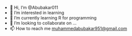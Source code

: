 - 👋 Hi, I’m @Abubakar011
- 👀 I’m interested in learning 
- 🌱 I’m currently learning R for programming
- 💞️ I’m looking to collaborate on ...
- 📫 How to reach me muhammedabubakar951@gmail.com

<!---
Abubakar011/Abubakar011 is a ✨ special ✨ repository because its `README.md` (this file) appears on your GitHub profile.
You can click the Preview link to take a look at your changes.
--->
